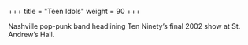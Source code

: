 +++
title = "Teen Idols"
weight = 90
+++

Nashville pop-punk band headlining Ten Ninety’s final 2002 show at St. Andrew’s Hall.
